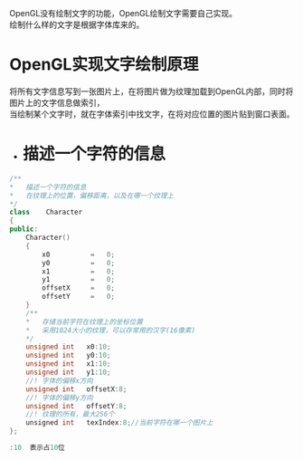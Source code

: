 OpenGL没有绘制文字的功能，OpenGL绘制文字需要自己实现。     
绘制什么样的文字是根据字体库来的。  

# OpenGL实现文字绘制原理  
将所有文字信息写到一张图片上，在将图片做为纹理加载到OpenGL内部，同时将图片上的文字信息做索引，  
当绘制某个文字时，就在字体索引中找文字，在将对应位置的图片贴到窗口表面。  

- #  描述一个字符的信息

```c++
/**
*   描述一个字符的信息
*   在纹理上的位置，偏移距离，以及在哪一个纹理上
*/
class    Character
{
public:
    Character()
    {
        x0          =   0;
        y0          =   0;
        x1          =   0;
        y1          =   0;
        offsetX     =   0;
        offsetY     =   0;
    }
    /**
    *   存储当前字符在纹理上的坐标位置
    *   采用1024大小的纹理，可以存常用的汉字(16像素)
    */
    unsigned int   x0:10;
    unsigned int   y0:10;
    unsigned int   x1:10;
    unsigned int   y1:10;
    //! 字体的偏移x方向
    unsigned int   offsetX:8;
    //! 字体的偏移y方向
    unsigned int   offsetY:8;
    //! 纹理的所有，最大256个
    unsigned int   texIndex:8;//当前字符在哪一个图片上
};

:10  表示占10位
```
